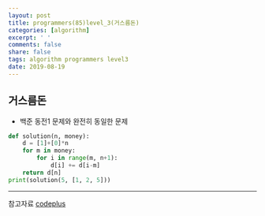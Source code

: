 ```yaml
---
layout: post
title: programmers(85)level_3(거스름돈)
categories: [algorithm]
excerpt: ' '
comments: false
share: false
tags: algorithm programmers level3
date: 2019-08-19
---
```


## 거스름돈

- 백준 동전1 문제와 완전히 동일한 문제

```python
def solution(n, money):
    d = [1]+[0]*n
    for m in money:
        for i in range(m, n+1):
            d[i] += d[i-m]
    return d[n]
print(solution(5, [1, 2, 5]))
```

---

참고자료
[codeplus](https://code.plus/course/33)
